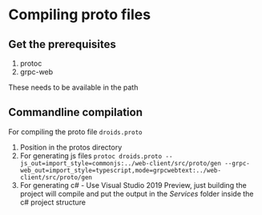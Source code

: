 # Compiling proto files

## Get the prerequisites

1. protoc
2. grpc-web

These needs to be available in the path

## Commandline compilation

For compiling the proto file `droids.proto`

1. Position in the protos directory
2. For generating js files `protoc droids.proto --js_out=import_style=commonjs:../web-client/src/proto/gen --grpc-web_out=import_style=typescript,mode=grpcwebtext:../web-client/src/proto/gen`
3. For generating c# - Use Visual Studio 2019 Preview, just building the project will compile and put the output in the _Services_ folder inside the c# project structure

